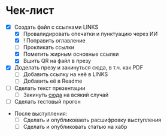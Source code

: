 # Чек-лист

- [x] Создать файл с ссылками LINKS
  - [x] Провалидировать опечатки и пунктуацию через ИИ
  - [x] ! Поправить оглавление
  - [ ] Прокликать ссылки
  - [x] Пометить жирным основные ссылки
  - [x] Вшить QR на файл в презу
- [x] Доделать презу и закинуться сюда, в т.ч. как PDF
  - [ ] Добавить ссылку на неё в LINKS
  - [ ] Добавить её в Readme
- [ ] Сделать текст презентации
  - [ ] Закинуть [сюда](text_for_presentation.md) на всякий случай
- [ ] Сделать тестовый прогон
- После выступления:
  - [ ] Сделать и опубликовавть расшифровку выступления
  - [ ] Сделать и опубликовать статью на хабр
